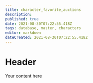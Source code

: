 ```yaml
---
title: character_favorite_auctions
description: 
published: true
date: 2021-08-30T07:22:55.418Z
tags: database, master, characters
editor: markdown
dateCreated: 2021-08-30T07:22:55.418Z
---
```


# Header
Your content here